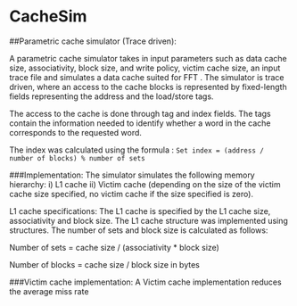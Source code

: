 # CacheSim
##Parametric cache simulator (Trace driven):

A parametric cache simulator takes in input parameters such as data cache size, associativity, block size, and write policy, victim cache size, an input trace file and simulates a data cache suited for FFT .
The simulator is trace driven, where an access to the cache blocks is represented by fixed-length fields representing the address and the load/store tags.

The access to the cache is done through tag and index fields. The tags contain the information needed to identify whether a word in the cache corresponds to the requested word. 

The index was calculated using the formula :
`Set index = (address / number of blocks) % number of sets`

###Implementation:
The simulator simulates the following memory hierarchy:
i) L1 cache ii) Victim cache (depending on the size of the victim cache size specified, no victim cache if the size specified is zero).

L1 cache specifications:
The L1 cache is specified by the L1 cache size, associativity and block size. The L1 cache structure was implemented using structures.
The number of sets and block size is calculated as follows:

Number of sets = cache size / (associativity * block size)

Number of blocks = cache size / block size in bytes

###Victim cache implementation:
A Victim cache implementation reduces the average miss rate